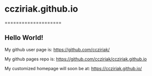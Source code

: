 # ccziriak.github.io
====================
## Hello World!

My github user page is:
https://github.com/ccziriak/

My github pages repo is:
https://github.com/ccziriak/ccziriak.github.io

My customized homepage will soon be at:
https://ccziriak.github.io/
